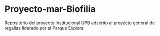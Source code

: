 # Proyecto-mar-Biofilia
Repositorio del proyecto institucional UPB adscrito al proyecto general de regalias liderado por el Parque Explora
